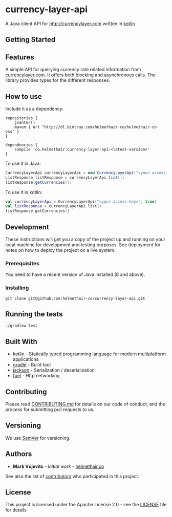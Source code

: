 # currency-layer-api

A Java client API for http://currencylayer.com written in [kotlin](http://kotlinlang.org/)

## Getting Started

## Features

A simple API for querying currency rate related information from [currencylayer.com](currencylayer.com). It offers both blocking and asynchronous calls. The library provides types for the different responses.

## How to use

Include it as a dependency:

```
repositories {
    jcenter()
    maven { url "http://dl.bintray.com/helmethair-co/helmethair-co-oss" }
}

dependencies {
    compile 'co.helmethair:currency-layer-api:<latest-version>'
}
```

To use it in Java:
```Java
CurrencyLayerApi currencyLayerApi = new CurrencyLayerApi("<your-access-key>", true);
ListResponse listResponse = currencyLayerApi.list();
listResponse.getCurrencies();
```


To use it in kotlin:
```kotlin
val currencyLayerApi = CurrencyLayerApi("<your-access-key>", true)
val listResponse = currencyLayerApi.list()
listResponse.getCurrencies()
```
## Development

These instructions will get you a copy of the project up and running on your local machine for development and testing purposes. See deployment for notes on how to deploy the project on a live system.

### Prerequisites

You need to have a recent version of Java installed (8 and above). 

### Installing

```
git clone git@github.com:helmethair-co/currency-layer-api.git
```

## Running the tests

```
./gradlew test
```

## Built With

* [kotlin](http://kotlinlang.org/) - Statically typed programming language for modern multiplatform applications
* [gradle](https://maven.apache.org/) - Build tool
* [jackson](https://github.com/FasterXML/jackson-module-kotlin/) - Serialization / deserialization
* [fuel](https://github.com/kittinunf/Fuel) - Http networking

## Contributing

Please read [CONTRIBUTING.md](CONTRIBUTING.md) for details on our code of conduct, and the process for submitting pull requests to us.

## Versioning

We use [SemVer](http://semver.org/) for versioning.

## Authors

* **Mark Vujevits** - *Initial work* - [helmethair.co](https://github.com/helmethair-co)

See also the list of [contributors](https://github.com/helmethair-co/currency-layer-api/contributors) who participated in this project.

## License

This project is licensed under the Apache License 2.0 - see the [LICENSE](LICENSE) file for details
